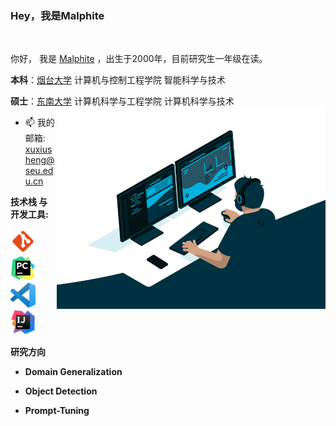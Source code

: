 ### Hey，我是Malphite
<br />

你好， 我是 [Malphite](待定) ，出生于2000年，目前研究生一年级在读。

**本科**：[烟台大学](https://www.ytu.edu.cn/) 计算机与控制工程学院 智能科学与技术

**硕士**：[东南大学](https://www.seu.edu.cn/) 计算机科学与工程学院 计算机科学与技术
  <img align="right" alt="GIF" src="./code.gif" width="430" height="80%" />


- 📫 我的邮箱: [xuxiusheng@seu.edu.cn](https://mailh.qiye.163.com/)

**技术栈 与 开发工具:**

<code><img height="40" src="./git.png"></code>
<code><img height="40" src="./pycharm.png"></code>
<code><img height="40" src="./vscode.png"></code>
<code><img height="40" src="./idea.png"></code>

**研究方向**

- **Domain Generalization**

- **Object Detection**

- **Prompt-Tuning**
